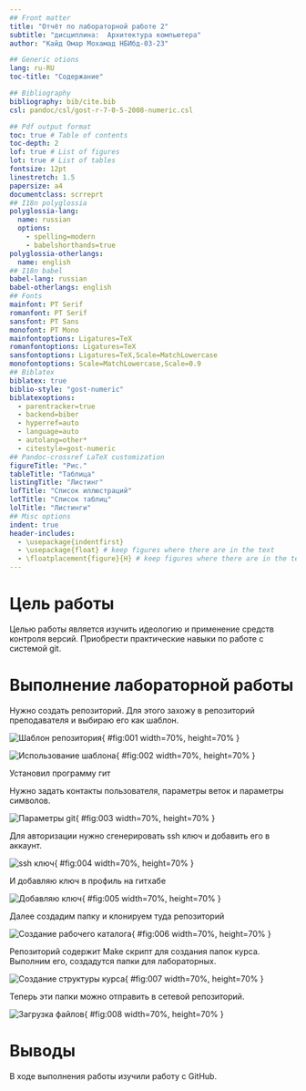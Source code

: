 ```yaml
---
## Front matter
title: "Отчёт по лабораторной работе 2"
subtitle: "дисциплина:	Архитектура компьютера"
author: "Кайд Омар Мохамад НБИбд-03-23"

## Generic otions
lang: ru-RU
toc-title: "Содержание"

## Bibliography
bibliography: bib/cite.bib
csl: pandoc/csl/gost-r-7-0-5-2008-numeric.csl

## Pdf output format
toc: true # Table of contents
toc-depth: 2
lof: true # List of figures
lot: true # List of tables
fontsize: 12pt
linestretch: 1.5
papersize: a4
documentclass: scrreprt
## I18n polyglossia
polyglossia-lang:
  name: russian
  options:
	- spelling=modern
	- babelshorthands=true
polyglossia-otherlangs:
  name: english
## I18n babel
babel-lang: russian
babel-otherlangs: english
## Fonts
mainfont: PT Serif
romanfont: PT Serif
sansfont: PT Sans
monofont: PT Mono
mainfontoptions: Ligatures=TeX
romanfontoptions: Ligatures=TeX
sansfontoptions: Ligatures=TeX,Scale=MatchLowercase
monofontoptions: Scale=MatchLowercase,Scale=0.9
## Biblatex
biblatex: true
biblio-style: "gost-numeric"
biblatexoptions:
  - parentracker=true
  - backend=biber
  - hyperref=auto
  - language=auto
  - autolang=other*
  - citestyle=gost-numeric
## Pandoc-crossref LaTeX customization
figureTitle: "Рис."
tableTitle: "Таблица"
listingTitle: "Листинг"
lofTitle: "Список иллюстраций"
lotTitle: "Список таблиц"
lolTitle: "Листинги"
## Misc options
indent: true
header-includes:
  - \usepackage{indentfirst}
  - \usepackage{float} # keep figures where there are in the text
  - \floatplacement{figure}{H} # keep figures where there are in the text
---
```


# Цель работы

Целью работы является изучить идеологию и применение средств контроля версий. Приобрести практические навыки по работе с системой git.

# Выполнение лабораторной работы

Нужно создать репозиторий. Для этого захожу в репозиторий преподавателя и 
выбираю его как шаблон.

![Шаблон репозитория](image/01.png){ #fig:001 width=70%, height=70% }

![Использование шаблона](image/02.png){ #fig:002 width=70%, height=70% }

Установил программу гит

Нужно задать контакты пользователя, параметры веток и параметры символов.

![Параметры git](image/03.png){ #fig:003 width=70%, height=70% }

Для авторизации нужно сгенерировать ssh ключ и добавить его в аккаунт.

![ssh ключ](image/04.png){ #fig:004 width=70%, height=70% }

И добавляю ключ в профиль на гитхабе

![Добавляю ключ](image/05.png){ #fig:005 width=70%, height=70% }

Далее создадим папку и клонируем туда репозиторий

![Создание рабочего каталога](image/06.png){ #fig:006 width=70%, height=70% }

Репозиторий содержит Make скрипт для создания папок курса. Выполним его, создадутся папки для лабораторных. 

![Создание структуры курса](image/07.png){ #fig:007 width=70%, height=70% }

Теперь эти папки можно отправить в сетевой репозиторий.

![Загрузка файлов](image/08.png){ #fig:008 width=70%, height=70% }

# Выводы

В ходе выполнения работы изучили работу с GitHub.